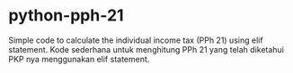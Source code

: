 # python-pph-21
Simple code to calculate the individual income tax (PPh 21) using elif statement.
Kode sederhana untuk menghitung PPh 21 yang telah diketahui PKP nya menggunakan elif statement.
